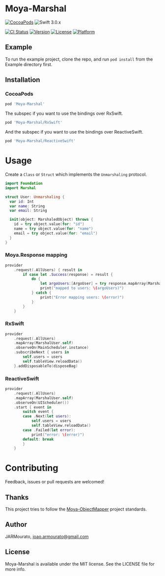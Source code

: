 # Moya-Marshal
[![CocoaPods](https://img.shields.io/cocoapods/v/Moya-Marshal.svg)](https://github.com/JARMourato/Moya-Marshal)
![Swift 3.0.x](https://img.shields.io/badge/Swift-3.0.x-orange.svg)

[![CI Status](http://img.shields.io/travis/JARMourato/Moya-Marshal.svg?style=flat)](https://travis-ci.org/JARMourato/Moya-Marshal)
[![Version](https://img.shields.io/cocoapods/v/Moya-Marshal.svg?style=flat)](http://cocoapods.org/pods/Moya-Marshal)
[![License](https://img.shields.io/cocoapods/l/Moya-Marshal.svg?style=flat)](http://cocoapods.org/pods/Moya-Marshal)
[![Platform](https://img.shields.io/cocoapods/p/Moya-Marshal.svg?style=flat)](http://cocoapods.org/pods/Moya-Marshal)

## Example

To run the example project, clone the repo, and run `pod install` from the Example directory first.

## Installation

### CocoaPods

```ruby
pod 'Moya-Marshal'
```

The subspec if you want to use the bindings over RxSwift.

```ruby
pod 'Moya-Marshal/RxSwift'
```

And the subspec if you want to use the bindings over ReactiveSwift.

```ruby
pod 'Moya-Marshal/ReactiveSwift'
```

# Usage

Create a `Class` or `Struct` which implements the `Unmarshaling` protocol.

```swift
import Foundation
import Marshal

struct User: Unmarshaling {
  var id: Int
  var name: String
  var email: String

  init(object: MarshaledObject) throws {
    id = try object.value(for: "id")
    name = try object.value(for: "name")
    email = try object.value(for: "email")
  }
}
```

### Moya.Response mapping

```swift
provider
    .request(.AllUsers) { result in
        if case let .Success(response) = result {
            do {
                let argoUsers:[ArgoUser] = try response.mapArray(MarshalUser.self)
                print("mapped to users: \(argoUsers)")
            } catch {
                print("Error mapping users: \(error)")
            }
        }
    }
```

### RxSwift

```swift
provider
    .request(.AllUsers)
    .mapArray(MarshalUser.self)
    .observeOn(MainScheduler.instance)
    .subscribeNext { users in
        self.users = users
        self.tableView.reloadData()
    }.addDisposableTo(disposeBag)
```

### ReactiveSwift

```swift
provider
    .request(.AllUsers)
    .mapArray(MarshalUser.self)
    .observeOn(UIScheduler())
    .start { event in
        switch event {
        case .Next(let users):
            self.users = users
            self.tableView.reloadData()
        case .Failed(let error):
            print("error: \(error)")
        default: break
        }
    }
```
# Contributing
Feedback, issues or pull requests are welcomed!

## Thanks
This project tries to follow the [Moya-ObjectMapper](https://github.com/ivanbruel/Moya-ObjectMapper) project standards.  

## Author
JARMourato, joao.armourato@gmail.com

## License
Moya-Marshal is available under the MIT license. See the LICENSE file for more info.
